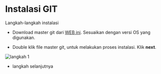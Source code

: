 # Instalasi GIT

Langkah-langkah instalasi

* Download master git dari [WEB ini](https://git-scm.com/downloads "Download git"). Sesuaikan dengan versi OS yang digunakan.

* Double klik file master git, untuk melakukan proses instalasi. Klik **next**.

![langkah 1](https:)

* langkah selanjutnya